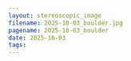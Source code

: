 ```yaml
---
layout: stereoscopic_image
filename: 2025-10-03_boulder.jpg
pagename: 2025-10-03_boulder
date: 2025-10-03
tags:
---
```

